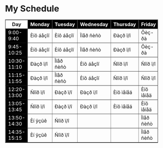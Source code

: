 <!doctype html>
<html lang='ru'><br />
<head><br />
  <title>Ó÷åáíûé ôàéë HTML</title><br />
</head><br />
<body></p>
<h1><span>My Schedule</span></h1>
<table border='1' width='50%'>
<tr>
<th width='13%'>Day</th>
<th width='15%' bgcolor='black'><font color='white'>Monday</font></th>
<th width='15%' bgcolor='black'><font color='white'>Tuesday</font></th>
<th width='15%' bgcolor='black'><font color='white'>Wednesday</font></th>
<th width='15%' bgcolor='black'><font color='white'>Thursday</font></th>
<th width='15%' bgcolor='black'><font color='white'>Friday</font></th>
</tr>
<tr>
<td bgcolor='black'><font color='white'>9:00-9:40</font></td>
<td>Èíô áåçîï</td>
<td>Èíô áåçîï</td>
<td>Îïåð ñèñò</td>
<td>Ðàçð ï/î</td>
<td>Ôèç-ðà</td>
</tr>
<tr>
<td bgcolor='black'><font color='white'>9:45-10:25</font></td>
<td>Èíô áåçîï</td>
<td>Èíô áåçîï</td>
<td>Îïåð ñèñò</td>
<td>Ðàçð ï/î</td>
<td>Ôèç-ðà</td>
</tr>
<tr>
<td bgcolor='black'><font color='white'>10:30-11:10</font></td>
<td>Ðàçð ï/î</td>
<td>Îïåð ñèñò</td>
<td>Èíô áåçîï</td>
<td>Ñîïð ï/î</td>
<td>Ñîïð ï/î</td>
</tr>
<tr>
<td bgcolor='black'><font color='white'>11:15-11:55</font></td>
<td>Ðàçð ï/î</td>
<td>Îïåð ñèñò</td>
<td>Èíô áåçîï</td>
<td>Ñîïð ï/î</td>
<td>Ñîïð ï/î</td>
</tr>
<tr>
<td bgcolor='black'><font color='white'>12:20-13:00</font></td>
<td>Ñîïð ï/î</td>
<td>Ðàçð ï/î</td>
<td>Ðàçð ï/î</td>
<td>Èíô ìåíåä</td>
<td>Èíô ìåíåä</td>
</tr>
<tr>
<td bgcolor='black'><font color='white'>13:05-13:45</font></td>
<td>Ñîïð ï/î</td>
<td>Ðàçð ï/î</td>
<td>Ðàçð ï/î</td>
<td>Èíô ìåíåä</td>
<td>Èíô ìåíåä</td>
</tr>
<tr>
<td bgcolor='black'><font color='white'>13:50-14:30</font></td>
<td>Èí ÿçûê</td>
<td>Ñîïð ï/î</td>
<td></td>
<td></td>
<td>Îïåð ñèñò</td>
</tr>
<tr>
<td bgcolor='black'><font color='white'>14:35-15:15</font></td>
<td>Èí ÿçûê</td>
<td>Ñîïð ï/î</td>
<td></td>
<td></td>
<td>Îïåð ñèñò</td>
</tr>
</table>
</table>
<p></body><br />
</html>
